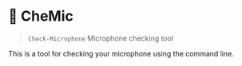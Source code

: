 # 🎤 CheMic

> `Check-Microphone` Microphone checking tool

This is a tool for checking your microphone using the command line. 

